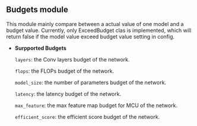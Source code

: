 ## Budgets module

This module mainly compare between a actual value of one model and a budget value.  Currently, only ExceedBudget clas is implemented, which will return false if the model value exceed budget value setting in config. 

- **Surpported Budgets**

    `layers`: the Conv layers budget of the network.

    `flops`:  the FLOPs  budget of the network.

    `model_size`:  the number of parameters budget of the network.

    `latency`:   the latency budget of the network.

    `max_feature`:  the max feature map budget for MCU of the network.

    `efficient_score`: the efficient score budget of the network.

